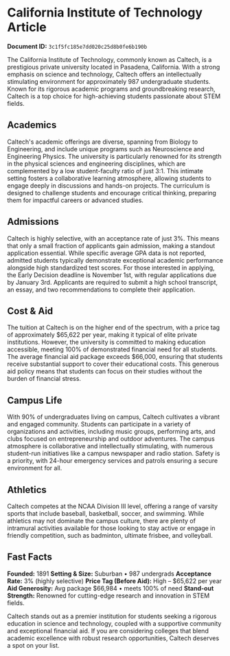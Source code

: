 # California Institute of Technology Article

**Document ID:** `3c1f5fc185e7dd020c25d8b0fe6b190b`

The California Institute of Technology, commonly known as Caltech, is a prestigious private university located in Pasadena, California. With a strong emphasis on science and technology, Caltech offers an intellectually stimulating environment for approximately 987 undergraduate students. Known for its rigorous academic programs and groundbreaking research, Caltech is a top choice for high-achieving students passionate about STEM fields.

## Academics
Caltech's academic offerings are diverse, spanning from Biology to Engineering, and include unique programs such as Neuroscience and Engineering Physics. The university is particularly renowned for its strength in the physical sciences and engineering disciplines, which are complemented by a low student-faculty ratio of just 3:1. This intimate setting fosters a collaborative learning atmosphere, allowing students to engage deeply in discussions and hands-on projects. The curriculum is designed to challenge students and encourage critical thinking, preparing them for impactful careers or advanced studies.

## Admissions
Caltech is highly selective, with an acceptance rate of just 3%. This means that only a small fraction of applicants gain admission, making a standout application essential. While specific average GPA data is not reported, admitted students typically demonstrate exceptional academic performance alongside high standardized test scores. For those interested in applying, the Early Decision deadline is November 1st, with regular applications due by January 3rd. Applicants are required to submit a high school transcript, an essay, and two recommendations to complete their application.

## Cost & Aid
The tuition at Caltech is on the higher end of the spectrum, with a price tag of approximately $65,622 per year, making it typical of elite private institutions. However, the university is committed to making education accessible, meeting 100% of demonstrated financial need for all students. The average financial aid package exceeds $66,000, ensuring that students receive substantial support to cover their educational costs. This generous aid policy means that students can focus on their studies without the burden of financial stress.

## Campus Life
With 90% of undergraduates living on campus, Caltech cultivates a vibrant and engaged community. Students can participate in a variety of organizations and activities, including music groups, performing arts, and clubs focused on entrepreneurship and outdoor adventures. The campus atmosphere is collaborative and intellectually stimulating, with numerous student-run initiatives like a campus newspaper and radio station. Safety is a priority, with 24-hour emergency services and patrols ensuring a secure environment for all.

## Athletics
Caltech competes at the NCAA Division III level, offering a range of varsity sports that include baseball, basketball, soccer, and swimming. While athletics may not dominate the campus culture, there are plenty of intramural activities available for those looking to stay active or engage in friendly competition, such as badminton, ultimate frisbee, and volleyball.

## Fast Facts
**Founded:** 1891
**Setting & Size:** Suburban • 987 undergrads
**Acceptance Rate:** 3% (highly selective)
**Price Tag (Before Aid):** High – $65,622 per year
**Aid Generosity:** Avg package $66,984 • meets 100% of need
**Stand-out Strength:** Renowned for cutting-edge research and innovation in STEM fields.

Caltech stands out as a premier institution for students seeking a rigorous education in science and technology, coupled with a supportive community and exceptional financial aid. If you are considering colleges that blend academic excellence with robust research opportunities, Caltech deserves a spot on your list.
